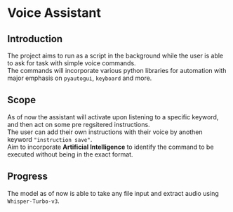 # Voice Assistant
## Introduction
The project aims to run as a script in the background while the user is able to ask for task with simple voice commands. <br>
The commands will incorporate various python libraries for automation with major emphasis on ```pyautogui```, ```keyboard``` and more. <br>

## Scope
As of now the assistant will activate upon listening to a specific keyword, and then act on some pre regsitered instructions.<br>
The user can add their own instructions with their voice by anothen keyword ```"instruction save"```.<br>
Aim to incorporate **Artificial Intelligence** to identify the command to be executed without being in the exact format. <br>

## Progress
The model as of now is able to take any file input and extract audio using ```Whisper-Turbo-v3```. <br>
